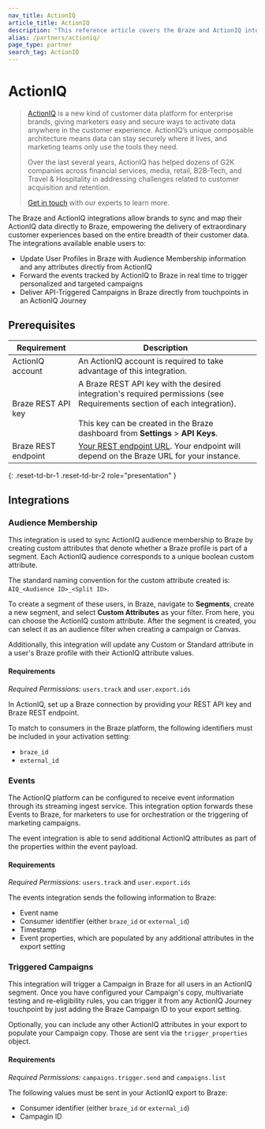 ```yaml
---
nav_title: ActionIQ
article_title: ActionIQ
description: "This reference article covers the Braze and ActionIQ integration. ActionIQ is a enterprise Customer Data platform for marketers, analysts, and technologists. This integration allows brands to sync and map their ActionIQ data directly to Braze."
alias: /partners/actioniq/
page_type: partner
search_tag: ActionIQ
---
```


# ActionIQ

> [ActionIQ][2] is a new kind of customer data platform for enterprise brands, giving marketers easy and secure ways to activate data anywhere in the customer experience. ActionIQ’s unique composable architecture means data can stay securely where it lives, and marketing teams only use the tools they need.
> 
> Over the last several years, ActionIQ has helped dozens of G2K companies across financial services, media, retail, B2B-Tech, and Travel & Hospitality in addressing challenges related to customer acquisition and retention.
>
> [Get in touch][3] with our experts to learn more.

The Braze and ActionIQ integrations allow brands to sync and map their ActionIQ data directly to Braze, empowering the delivery of extraordinary customer experiences based on the entire breadth of their customer data. The integrations available enable users to:
- Update User Profiles in Braze with Audience Membership information and any attributes directly from ActionIQ
- Forward the events tracked by ActionIQ to Braze in real time to trigger personalized and targeted campaigns
- Deliver API-Triggered Campaigns in Braze directly from touchpoints in an ActionIQ Journey

## Prerequisites

| Requirement | Description |
| ----------- | ----------- |
| ActionIQ account | An ActionIQ account is required to take advantage of this integration. |
| Braze REST API key | A Braze REST API key with the desired integration's required permissions (see Requirements section of each integration). <br><br> This key can be created in the Braze dashboard from **Settings** > **API Keys**. |
| Braze REST endpoint | [Your REST endpoint URL][1]. Your endpoint will depend on the Braze URL for your instance. |
{: .reset-td-br-1 .reset-td-br-2 role="presentation" }

## Integrations

### Audience Membership

This integration is used to sync ActionIQ audience membership to Braze by creating custom attributes that denote whether a Braze profile is part of a segment. Each ActionIQ audience corresponds to a unique boolean custom attribute.

The standard naming convention for the custom attribute created is: `AIQ_<Audience ID>_<Split ID>`.

To create a segment of these users, in Braze, navigate to **Segments**, create a new segment, and select **Custom Attributes** as your filter. From here, you can choose the ActionIQ custom attribute. After the segment is created, you can select it as an audience filter when creating a campaign or Canvas.

Additionally, this integration will update any Custom or Standard attribute in a user's Braze profile with their ActionIQ attribute values.

#### Requirements

_Required Permissions:_ `users.track` and `user.export.ids`

In ActionIQ, set up a Braze connection by providing your REST API key and Braze REST endpoint. 

To match to consumers in the Braze platform, the following identifiers must be included in your activation setting:
- `braze_id`
- `external_id`

### Events

The ActionIQ platform can be configured to receive event information through its streaming ingest service. This integration option forwards these Events to Braze, for marketers to use for orchestration or the triggering of marketing campaigns.

The event integration is able to send additional ActionIQ attributes as part of the properties within the event payload.

#### Requirements

_Required Permissions:_ `users.track` and `user.export.ids`

The events integration sends the following information to Braze:
- Event name
- Consumer identifier (either `braze_id` or `external_id`)
- Timestamp
- Event properties, which are populated by any additional attributes in the export setting

### Triggered Campaigns

This integration will trigger a Campaign in Braze for all users in an ActionIQ segment. Once you have configured your Campaign's copy, multivariate testing and re-eligibility rules, you can trigger it from any ActionIQ Journey touchpoint by just adding the Braze Campaign ID to your export setting.

Optionally, you can include any other ActionIQ attributes in your export to populate your Campaign copy. Those are sent via the `trigger_properties` object.

#### Requirements

_Required Permissions:_ `campaigns.trigger.send` and `campaigns.list`

The following values must be sent in your ActionIQ export to Braze:
- Consumer identifier (either `braze_id` or `external_id`)
- Campagin ID

[1]: {{site.baseurl}}/developer_guide/rest_api/basics/#endpoints
[2]: https://www.actioniq.com/
[3]: https://www.actioniq.com/get-started/
